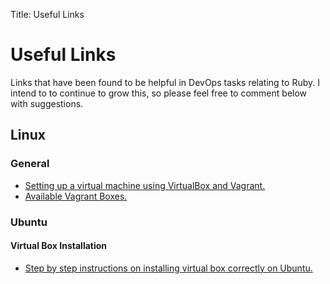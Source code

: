 Title: Useful Links

# Useful Links

Links that have been found to be helpful in DevOps tasks relating to Ruby. I intend to to continue to grow this, so please feel free to comment below with suggestions.


## Linux

### General

* [Setting up a virtual machine using VirtualBox and Vagrant.](https://github.com/yesodweb/yesod/wiki/Setting-up-a-virtual-machine,-using-VirtualBox-and-Vagrant)
* [Available Vagrant Boxes.](https://github.com/mitchellh/vagrant/wiki/Available-Vagrant-Boxes)

### Ubuntu

#### Virtual Box Installation

* [Step by step instructions on installing virtual box correctly on Ubuntu.](https://www.virtualbox.org/wiki/Linux_Downloads)

